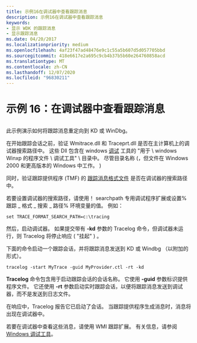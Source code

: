 ```yaml
---
title: 示例16在调试器中查看跟踪消息
description: 示例16在调试器中查看跟踪消息
keywords:
- 显示 WDK 的跟踪消息
- 显示跟踪消息
ms.date: 04/20/2017
ms.localizationpriority: medium
ms.openlocfilehash: 4af23f47ad48476e9c1c55a5b607d5d057705bbd
ms.sourcegitcommit: 418e6617e2a695c9cb4b37b5b60e264760858acd
ms.translationtype: MT
ms.contentlocale: zh-CN
ms.lasthandoff: 12/07/2020
ms.locfileid: "96830211"
---
```

# <a name="example-16-viewing-trace-messages-in-a-debugger"></a>示例 16：在调试器中查看跟踪消息


## <span id="ddk_viewing_trace_messages_in_a_debugger_tools"></span><span id="DDK_VIEWING_TRACE_MESSAGES_IN_A_DEBUGGER_TOOLS"></span>


此示例演示如何将跟踪消息重定向到 KD 或 WinDbg。

在开始跟踪会话之前，验证 Wmitrace.dll 和 Traceprt.dll 是否在主计算机上的调试器搜索路径中。 这些 Dll 包含在 windows [调试](../debugger/debugger-download-tools.md) 工具的 "用于 \\ windows Winxp 的程序文件 \\ 调试工具" \\ 目录中。 尽管目录名称 (，但文件在 Windows 2000 和更高版本的 Windows 中工作。 ) 

同时，验证跟踪提供程序 (TMF) 的 [跟踪消息格式文件](trace-message-format-file.md) 是否在调试器的搜索路径中。

若要设置调试器的搜索路径，请使用！ searchpath 专用调试程序扩展或设置% 跟踪 \_ 格式 \_ 搜索 \_ 路径% 环境变量的值。 例如：

```
set TRACE_FORMAT_SEARCH_PATH=c:\tracing
```

然后，启动调试器。 如果提交带有 **-kd** 参数的 Tracelog 命令，但调试器未运行，则 Tracelog 将停止响应 ( "挂起" ) 。

下面的命令启动一个跟踪会话，并将跟踪消息发送到 KD 或 Windbg （以附加的形式）。

```
tracelog -start MyTrace -guid MyProvider.ctl -rt -kd
```

**Tracelog** 命令包含用于启动跟踪会话的会话名称。 它使用 **-guid** 参数标识提供程序文件。 它还使用 **-rt** 参数启动实时跟踪会话，以便将跟踪消息发送到调试器，而不是发送到日志文件。

在响应中，Tracelog 报告它已启动了会话。 当跟踪提供程序生成消息时，消息将出现在调试器中。

若要在调试器中查看这些消息，请使用 WMI 跟踪扩展。 有关信息，请参阅 [Windows 调试工具](../debugger/index.md)。

 

